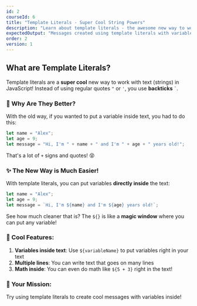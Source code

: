 ```yaml
---
id: 2
courseId: 6
title: "Template Literals - Super Cool String Powers"
description: "Learn about template literals - the awesome new way to work with text!"
expectedOutput: "Messages created using template literals with variables inside"
order: 2
version: 1
---
```


## What are Template Literals?

Template literals are a **super cool** new way to work with text (strings) in JavaScript! Instead of using regular quotes `"` or `'`, you use **backticks** `` ` ``.

### 🤔 Why Are They Better?

With the old way, if you wanted to put a variable inside text, you had to do this:
```javascript
let name = "Alex";
let age = 9;
let message = "Hi, I'm " + name + " and I'm " + age + " years old!";
```

That's a lot of `+` signs and quotes! 😵

### ✨ The New Way is Much Easier!

With template literals, you can put variables **directly inside** the text:
```javascript
let name = "Alex";
let age = 9;
let message = `Hi, I'm ${name} and I'm ${age} years old!`;
```

See how much cleaner that is? The `${}` is like a **magic window** where you can put any variable!

### 🎯 Cool Features:

1. **Variables inside text**: Use `${variableName}` to put variables right in your text
2. **Multiple lines**: You can write text that goes on many lines
3. **Math inside**: You can even do math like `${5 + 3}` right in the text!

### 🚀 Your Mission:

Try using template literals to create cool messages with variables inside!